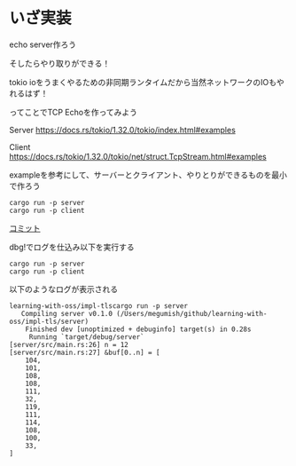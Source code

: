 # いざ実装

echo server作ろう

そしたらやり取りができる！

tokio
ioをうまくやるための非同期ランタイムだから当然ネットワークのIOもやれるはず！

ってことでTCP Echoを作ってみよう

Server
https://docs.rs/tokio/1.32.0/tokio/index.html#examples

Client
https://docs.rs/tokio/1.32.0/tokio/net/struct.TcpStream.html#examples


exampleを参考にして、サーバーとクライアント、やりとりができるものを最小で作ろう

```shell
cargo run -p server
cargo run -p client
```

[コミット](https://github.com/quantum-box/learning-with-oss/commit/22d49ec482805b937474e973ec74a8b5e623250c)

dbg!でログを仕込み以下を実行する
```shell
cargo run -p server
cargo run -p client
```

以下のようなログが表示される
```shell
learning-with-oss/impl-tlscargo run -p server
   Compiling server v0.1.0 (/Users/megumish/github/learning-with-oss/impl-tls/server)
    Finished dev [unoptimized + debuginfo] target(s) in 0.28s
     Running `target/debug/server`
[server/src/main.rs:26] n = 12
[server/src/main.rs:27] &buf[0..n] = [
    104,
    101,
    108,
    108,
    111,
    32,
    119,
    111,
    114,
    108,
    100,
    33,
]
```

